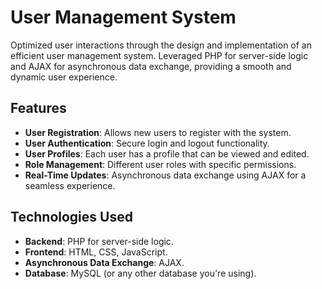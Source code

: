 # User Management System

Optimized user interactions through the design and implementation of an efficient user management system. Leveraged PHP for server-side logic and AJAX for asynchronous data exchange, providing a smooth and dynamic user experience.

## Features

- **User Registration**: Allows new users to register with the system.
- **User Authentication**: Secure login and logout functionality.
- **User Profiles**: Each user has a profile that can be viewed and edited.
- **Role Management**: Different user roles with specific permissions.
- **Real-Time Updates**: Asynchronous data exchange using AJAX for a seamless experience.

## Technologies Used

- **Backend**: PHP for server-side logic.
- **Frontend**: HTML, CSS, JavaScript.
- **Asynchronous Data Exchange**: AJAX.
- **Database**: MySQL (or any other database you're using).




